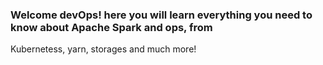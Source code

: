 ### Welcome devOps! here you will learn everything you need to know about Apache Spark and ops, from
Kubernetess, yarn, storages and much more! 
